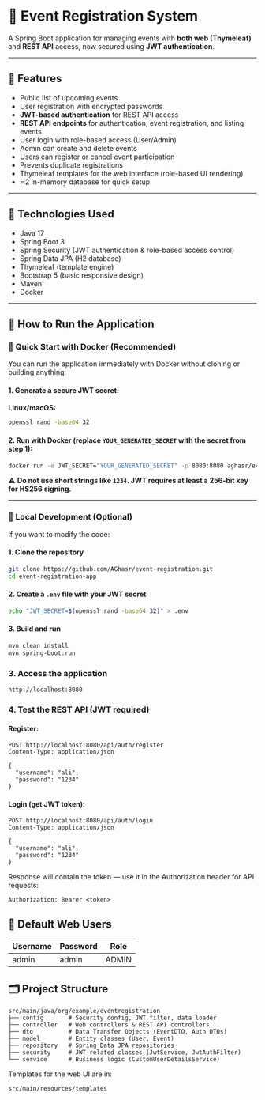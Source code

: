 # 🎉 Event Registration System

A Spring Boot application for managing events with **both web (Thymeleaf)** and **REST API** access, now secured using **JWT authentication**.

---

## 📌 Features

- Public list of upcoming events
- User registration with encrypted passwords
- **JWT-based authentication** for REST API access
- **REST API endpoints** for authentication, event registration, and listing events
- User login with role-based access (User/Admin)
- Admin can create and delete events
- Users can register or cancel event participation
- Prevents duplicate registrations
- Thymeleaf templates for the web interface (role-based UI rendering)
- H2 in-memory database for quick setup

---

## 🚀 Technologies Used

- Java 17
- Spring Boot 3
- Spring Security (JWT authentication & role-based access control)
- Spring Data JPA (H2 database)
- Thymeleaf (template engine)
- Bootstrap 5 (basic responsive design)
- Maven
- Docker

---

## 🎯 How to Run the Application

### 🐳 Quick Start with Docker (Recommended)

You can run the application immediately with Docker without cloning or building anything:

#### 1. Generate a secure JWT secret:

**Linux/macOS:**
```bash
openssl rand -base64 32
```

#### 2. Run with Docker (replace `YOUR_GENERATED_SECRET` with the secret from step 1):

```bash
docker run -e JWT_SECRET="YOUR_GENERATED_SECRET" -p 8080:8080 aghasr/event-registration-app:latest
```

⚠️ **Do not use short strings like `1234`. JWT requires at least a 256-bit key for HS256 signing.**

---

### 🔧 Local Development (Optional)

If you want to modify the code:

#### 1. Clone the repository
```bash
git clone https://github.com/AGhasr/event-registration.git
cd event-registration-app
```

#### 2. Create a `.env` file with your JWT secret
```bash
echo "JWT_SECRET=$(openssl rand -base64 32)" > .env
```

#### 3. Build and run
```bash
mvn clean install
mvn spring-boot:run
```

### 3. Access the application

```
http://localhost:8080
```

### 4. Test the REST API (JWT required)

#### Register:
```http
POST http://localhost:8080/api/auth/register
Content-Type: application/json

{
  "username": "ali",
  "password": "1234"
}
```

#### Login (get JWT token):
```http
POST http://localhost:8080/api/auth/login
Content-Type: application/json

{
  "username": "ali",
  "password": "1234"
}
```

Response will contain the token — use it in the Authorization header for API requests:
```
Authorization: Bearer <token>
```

## 👥 Default Web Users

| Username | Password | Role  |
|----------|----------|-------|
| admin    | admin    | ADMIN |

## 🗂 Project Structure

```
src/main/java/org/example/eventregistration
├── config       # Security config, JWT filter, data loader
├── controller   # Web controllers & REST API controllers
├── dto          # Data Transfer Objects (EventDTO, Auth DTOs)
├── model        # Entity classes (User, Event)
├── repository   # Spring Data JPA repositories
├── security     # JWT-related classes (JwtService, JwtAuthFilter)
└── service      # Business logic (CustomUserDetailsService)
```

Templates for the web UI are in:
```
src/main/resources/templates
```